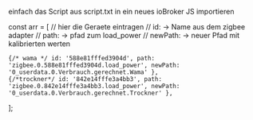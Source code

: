 einfach das Script aus script.txt in ein neues ioBroker JS importieren

const arr = [ // hier die Geraete eintragen
    // id: -> Name aus dem zigbee adapter
    // path: -> pfad zum load_power
    // newPath: -> neuer Pfad mit kalibrierten werten
    
    {/* wama */ id: '588e81fffed3904d', path: 'zigbee.0.588e81fffed3904d.load_power', newPath: '0_userdata.0.Verbrauch.gerechnet.Wama' },
    {/*trockner*/ id: '842e14fffe3a4bb3', path: 'zigbee.0.842e14fffe3a4bb3.load_power', newPath: '0_userdata.0.Verbrauch.gerechnet.Trockner' },
];
